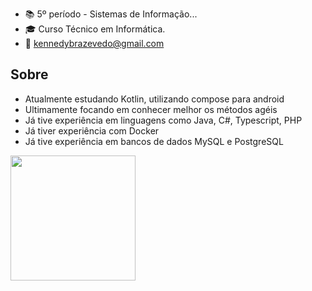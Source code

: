 
- 📚 5º período - Sistemas de Informação...
- 🎓 Curso Técnico em Informática.
- 📧 kennedybrazevedo@gmail.com

<h2>Sobre</h2>
<ul>
<li>Atualmente estudando Kotlin, utilizando compose para android</li>
<li>Ultimamente focando em conhecer melhor os métodos agéis</li>
<li>Já tive experiência em linguagens como Java, C#, Typescript, PHP</li>
<li>Já tiver experiência com Docker</li>
<li>Já tive experiência em bancos de dados MySQL e PostgreSQL</li>
</ul>

<a href="https://github.com/anuraghazra/convoychat">
  <img height=200 align="center" src="https://github-readme-stats.vercel.app/api/top-langs?username=KennedyJrAzevedo&layout=compact&langs_count=8&card_width=320&theme=dark" />
</a>
